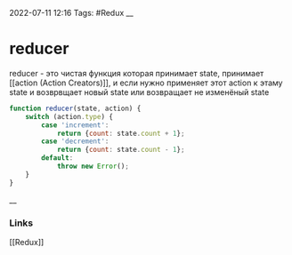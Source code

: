 2022-07-11 12:16
Tags: #Redux 
__
# reducer
reducer - это чистая функция которая принимает state, принимает [[action (Action Creators)]], и если нужно применяет этот action к этаму state и возврвщает новый state или возвращает не изменёный state

```jsx
function reducer(state, action) {
	switch (action.type) {
		case 'increment':
		    return {count: state.count + 1};
	    case 'decrement':
			return {count: state.count - 1};
	    default:
		    throw new Error();
	}
}
```
__
### Links
[[Redux]]
